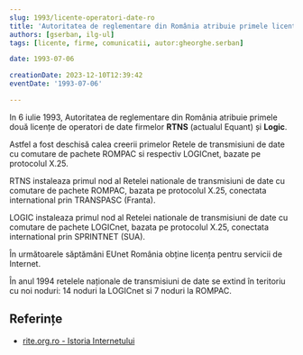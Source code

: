 ```yaml
---
slug: 1993/licente-operatori-date-ro
title: 'Autoritatea de reglementare din România atribuie primele licențe de operatori de date'
authors: [gserban, ilg-ul]
tags: [licente, firme, comunicatii, autor:gheorghe.serban]

date: 1993-07-06

creationDate: 2023-12-10T12:39:42
eventDate: '1993-07-06'

---
```


In 6 iulie 1993, Autoritatea de reglementare din România atribuie
primele două licențe de operatori de date
firmelor **RTNS** (actualul Equant) și **Logic**.

<!-- truncate -->

Astfel a fost deschisă calea creerii primelor Retele de transmisiuni de
date cu comutare de pachete ROMPAC si respectiv LOGICnet, bazate pe
protocolul X.25.

RTNS instaleaza primul nod al Retelei nationale de transmisiuni de
date cu comutare de pachete ROMPAC, bazata pe protocolul X.25,
conectata international prin TRANSPASC (Franta).

LOGIC instaleaza primul nod al Retelei nationale de transmisiuni
de date cu comutare de pachete LOGICnet, bazata pe protocolul X.25,
conectata international prin SPRINTNET (SUA).

În următoarele săptămâni EUnet România obține licența pentru servicii
de Internet.

În anul 1994 retelele naționale de transmisiuni de date se extind în
teritoriu cu noi noduri: 14 noduri la LOGICnet si 7 noduri la ROMPAC.

## Referințe

- [rite.org.ro - Istoria Internetului](https://rite.org.ro/istoria-internetului/)
